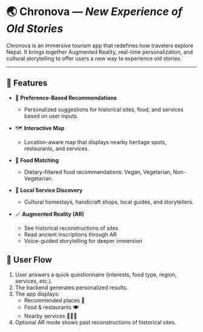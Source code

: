 # 🌏 Chronova — *New Experience of Old Stories*

Chronova is an immersive tourism app that redefines how travelers explore Nepal. It brings together Augmented Reality, real-time personalization, and cultural storytelling to offer users a new way to experience old stories.

---

## 🚀 Features

- 🧠 **Preference-Based Recommendations**
  - Personalized suggestions for historical sites, food, and services based on user inputs.
  
- 🗺️ **Interactive Map**
  - Location-aware map that displays nearby heritage spots, restaurants, and services.

- 🍛 **Food Matching**
  - Dietary-filtered food recommendations: Vegan, Vegetarian, Non-Vegetarian.

- 🏨 **Local Service Discovery**
  - Cultural homestays, handicraft shops, local guides, and storytellers.

- 🪄 **Augmented Reality (AR)**
  - See historical reconstructions of sites
  - Read ancient inscriptions through AR
  - Voice-guided storytelling for deeper immersion

## 🧭 User Flow

1. User answers a quick questionnaire (interests, food type, region, services, etc.).
2. The backend generates personalized results.
3. The app displays:
   - Recommended places 🏯
   - Food & restaurants 🍽️
   - Nearby services 🧑‍🤝‍🧑
4. Optional AR mode shows past reconstructions of historical sites.

